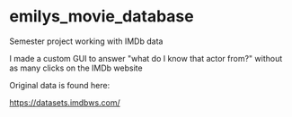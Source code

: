 # emilys_movie_database
Semester project working with IMDb data

I made a custom GUI to answer "what do I know that actor from?" without as many clicks on the IMDb website

Original data is found here:

https://datasets.imdbws.com/
